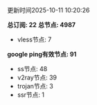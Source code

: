更新时间2025-10-11 10:20:26

**总订阅: 22**
**总节点: 4987**
- vless节点: 7

**google ping有效节点: 91**
- ss节点: 48
- v2ray节点: 39
- trojan节点: 3
- ssr节点: 1
